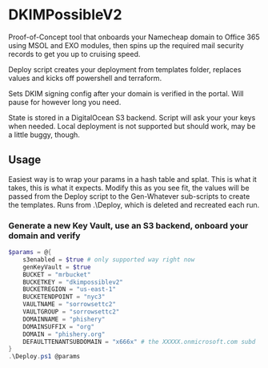 # DKIMPossibleV2
Proof-of-Concept tool that onboards your Namecheap domain to Office 365 using MSOL and EXO modules, then spins up the required mail security records to get you up to cruising speed. 

Deploy script creates your deployment from templates folder, replaces values and kicks off powershell and terraform.

Sets DKIM signing config after your domain is verified in the portal. Will pause for however long you need.

State is stored in a DigitalOcean S3 backend. Script will ask your your keys when needed. Local deployment is not supported but should work, may be a little buggy, though. 


## Usage
Easiest way is to wrap your params in a hash table and splat. This is what it takes, this is what it expects. Modify this as you see fit, the values will be passed from the Deploy script to the Gen-Whatever sub-scripts to create the templates. Runs from .\Deploy\, which is deleted and recreated each run.

### Generate a new Key Vault, use an S3 backend, onboard your domain and verify
```powershell
$params = @{
    s3enabled = $true # only supported way right now
    genKeyVault = $true
    BUCKET = "mrbucket"
    BUCKETKEY = "dkimpossiblev2"
    BUCKETREGION = "us-east-1"
    BUCKETENDPOINT = "nyc3"
    VAULTNAME = "sorrowsettc2"
    VAULTGROUP = "sorrowsettc2"    
    DOMAINNAME = "phishery"
    DOMAINSUFFIX = "org"
    DOMAIN = "phishery.org"
    DEFAULTTENANTSUBDOMAIN = "x666x" # the XXXXX.onmicrosoft.com subd
}
.\Deploy.ps1 @params
```
